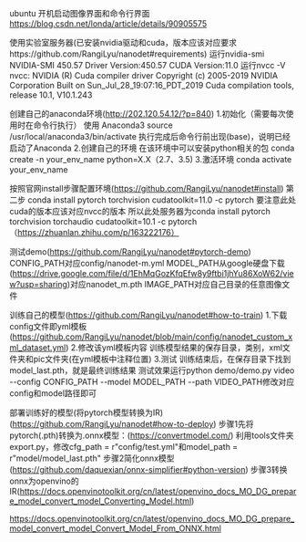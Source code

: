 ubuntu 开机启动图像界面和命令行界面
https://blog.csdn.net/londa/article/details/90905575

使用实验室服务器(已安装nvidia驱动和cuda，版本应该对应要求https://github.com/RangiLyu/nanodet#requirements)
运行nvidia-smi
NVIDIA-SMI 450.57 Driver Version:450.57 CUDA Version:11.0
运行nvcc -V
nvcc: NVIDIA (R) Cuda compiler driver
Copyright (c) 2005-2019 NVIDIA Corporation
Built on Sun_Jul_28_19:07:16_PDT_2019
Cuda compilation tools, release 10.1, V10.1.243


创建自己的anaconda环境(http://202.120.54.12/?p=840)
1.初始化（需要每次使用时在命令行执行）
使用 Anaconda3
source /usr/local/anaconda3/bin/activate
执行完成后命令行前出现(base)，说明已经启动了Anaconda
2.创建自己的环境
在该环境中可以安装python相关的包
conda create -n your_env_name python=X.X（2.7、3.5)
3.激活环境
conda activate your_env_name




按照官网install步骤配置环境(https://github.com/RangiLyu/nanodet#install)
第二步 conda install pytorch torchvision cudatoolkit=11.0 -c pytorch 要注意此处cuda的版本应该对应nvcc的版本
所以此处服务器为conda install pytorch torchvision torchaudio cudatoolkit=10.1 -c pytorch
（https://zhuanlan.zhihu.com/p/163222176）



测试demo(https://github.com/RangiLyu/nanodet#pytorch-demo)
CONFIG_PATH对应config/nanodet-m.yml
MODEL_PATH从google硬盘下载(https://drive.google.com/file/d/1EhMqGozKfqEfw8y9ftbi1jhYu86XoW62/view?usp=sharing)对应nanodet_m.pth
IMAGE_PATH对应自己目录的任意图像文件





训练自己的模型(https://github.com/RangiLyu/nanodet#how-to-train)
1.下载config文件即yml模板(https://github.com/RangiLyu/nanodet/blob/main/config/nanodet_custom_xml_dataset.yml)
2.修改该yml模板内容
训练模型结果的保存目录，类别，xml文件夹和pic文件夹(在yml模板中注释位置)
3.测试
训练结束后，在保存目录下找到model_last.pth，就是最终训练结果
测试效果运行python demo/demo.py video --config CONFIG_PATH --model MODEL_PATH --path VIDEO_PATH修改对应config和model路径即可




部署训练好的模型(将pytorch模型转换为IR)(https://github.com/RangiLyu/nanodet#how-to-deploy)
步骤1先将pytorch(.pth)转换为.onnx模型：(https://convertmodel.com/)
利用tools文件夹export.py，修改cfg_path = r"config/test.yml"和model_path = r"model/model_last.pth"
步骤2简化onnx模型(https://github.com/daquexian/onnx-simplifier#python-version)
步骤3转换onnx为openvino的IR(https://docs.openvinotoolkit.org/cn/latest/openvino_docs_MO_DG_prepare_model_convert_model_Converting_Model.html)

https://docs.openvinotoolkit.org/cn/latest/openvino_docs_MO_DG_prepare_model_convert_model_Convert_Model_From_ONNX.html

